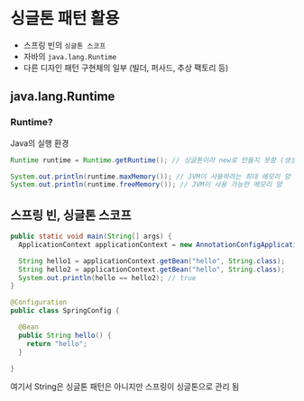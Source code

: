 # 싱글톤 패턴 활용

- 스프링 빈의 `싱글톤 스코프`
- 자바의 `java.lang.Runtime`
- 다른 디자인 패턴 구현체의 일부 (빌더, 퍼사드, 추상 팩토리 등)

## java.lang.Runtime

### Runtime?

Java의 실행 환경

```java
Runtime runtime = Runtime.getRuntime(); // 싱글톤이라 new로 만들지 못함 (생성자가 private)

System.out.println(runtime.maxMemory()); // JVM이 사용하려는 최대 메모리 양
System.out.println(runtime.freeMemory()); // JVM이 사용 가능한 메모리 양
```

## 스프링 빈, 싱글톤 스코프

```java
public static void main(String[] args) {
  ApplicationContext applicationContext = new AnnotationConfigApplicationContext(SpringConfig.class);

  String hello1 = applicationContext.getBean("hello", String.class);
  String hello2 = applicationContext.getBean("hello", String.class);
  System.out.println(hello == hello2); // true
}
```

```java
@Configuration
public class SpringConfig {

  @Bean
  public String hello() {
    return "hello";
  }

}
```

여기서 String은 싱글톤 패턴은 아니지만 스프링이 싱글톤으로 관리 됨